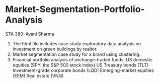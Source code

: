 # Market-Segmentation-Portfolio-Analysis
STA 380: Avani Sharma

1. The html file includes case study exploratory data analysis on investment on green buildings by realtor.
2. Market segmentation case study for a brand using clustering.
3. Financial portfolio analysis of exchange-traded funds:
US domestic equities (SPY: the S&P 500 stock index)
US Treasury bonds (TLT)
Investment-grade corporate bonds (LQD)
Emerging-market equities (EEM)
Real estate (VNQ)


